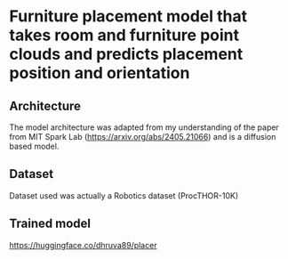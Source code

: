 # Furniture placement model that takes room and furniture point clouds and predicts placement position and orientation

## Architecture
The model architecture was adapted from my understanding of the paper from MIT Spark Lab (https://arxiv.org/abs/2405.21066) and is a diffusion based model.

## Dataset
Dataset used was actually a Robotics dataset (ProcTHOR-10K)
## Trained model
https://huggingface.co/dhruva89/placer
